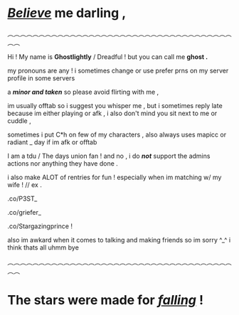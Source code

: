 # *[Believe](https://./)* me darling ,
︵︵︵︵︵︵︵︵︵︵︵︵︵︵︵︵︵︵︵︵︵︵︵︵︵︵︵︵︵︵︵︵︵︵︵︵︵︵

Hi ! My name is **Ghostlightly** / Dreadful ! but you can call me **ghost .**

my pronouns are any ! i sometimes change or use prefer prns on my server profile in some servers 

a ***minor and taken*** so please avoid flirting with me ,

im usually offtab so i suggest you whisper me , but i sometimes reply late because im either playing or afk , i also don't mind you sit next to me or cuddle ,

sometimes i put C*h on few of my characters , also always uses mapicc or radiant _ day if im afk or offtab

I am a tdu / The days union fan ! and no , i do ***not*** support the admins actions nor anything they have done .

i also make ALOT of rentries for fun ! especially when im matching w/ my wife ! // ex . 

.co/P3ST_

.co/griefer_

.co/Stargazingprince !

also im awkard when it comes to talking and making friends so im sorry ^_^
i think thats all uhmm bye

︵︵︵︵︵︵︵︵︵︵︵︵︵︵︵︵︵︵︵︵︵︵︵︵︵︵︵︵︵︵︵︵︵︵︵︵︵︵
# The stars were made for *[falling](https://./)* !
